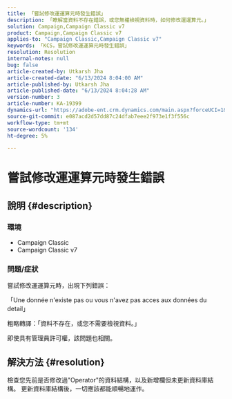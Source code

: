 ```yaml
---
title: 「嘗試修改運運算元時發生錯誤」
description: 「瞭解當資料不存在錯誤，或您無權檢視資料時，如何修改運運算元。」
solution: Campaign,Campaign Classic v7
product: Campaign,Campaign Classic v7
applies-to: "Campaign Classic,Campaign Classic v7"
keywords: 「KCS，嘗試修改運運算元時發生錯誤」
resolution: Resolution
internal-notes: null
bug: false
article-created-by: Utkarsh Jha
article-created-date: "6/13/2024 8:04:00 AM"
article-published-by: Utkarsh Jha
article-published-date: "6/13/2024 8:04:28 AM"
version-number: 3
article-number: KA-19399
dynamics-url: "https://adobe-ent.crm.dynamics.com/main.aspx?forceUCI=1&pagetype=entityrecord&etn=knowledgearticle&id=b1304b78-5b29-ef11-840b-000d3a37eaf2"
source-git-commit: e087acd2d57dd87c24dfab7eee2f973e1f3f556c
workflow-type: tm+mt
source-wordcount: '134'
ht-degree: 5%

---
```


# 嘗試修改運運算元時發生錯誤

## 說明 {#description}


### <b>環境</b>

- Campaign Classic
- Campaign Classic v7




### <b>問題/症狀</b>

嘗試修改運運算元時，出現下列錯誤：

「Une donnée n&#39;existe pas ou vous n&#39;avez pas acces aux données du detail」

粗略轉譯：「資料不存在，或您不需要檢視資料。」

即使具有管理員許可權，該問題也相關。


## 解決方法 {#resolution}


檢查您先前是否修改過&quot;Operator&quot;的資料結構，以及新增欄但未更新資料庫結構。 更新資料庫結構後，一切應該都能順暢地運作。
